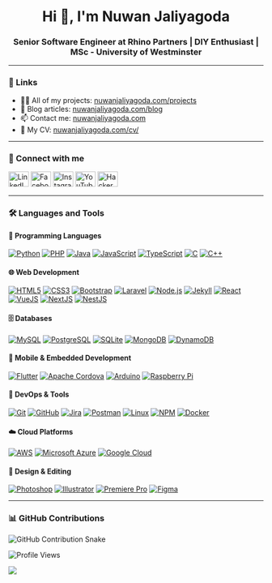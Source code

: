 <h1 align="center">Hi 👋, I'm Nuwan Jaliyagoda</h1>
<h3 align="center">Senior Software Engineer at Rhino Partners | DIY Enthusiast | MSc - University of Westminster</h3>

---

### 🔗 Links

- 👨‍💻 All of my projects: [nuwanjaliyagoda.com/projects](https://nuwanjaliyagoda.com/projects)
- 📝 Blog articles: [nuwanjaliyagoda.com/blog](https://nuwanjaliyagoda.com/blog)
- 📫 Contact me: [nuwanjaliyagoda.com](https://nuwanjaliyagoda.com)
- 📄 My CV: [nuwanjaliyagoda.com/cv/](https://nuwanjaliyagoda.com/cv/)

---

### 🤝 Connect with me

<p align="left">
    <a href="https://linkedin.com/in/nuwan-jaliyagoda" target="blank"><img src="https://cdn.jsdelivr.net/gh/devicons/devicon@latest/icons/linkedin/linkedin-original.svg" alt="LinkedIn" height="30" width="40" /></a>
    <a href="https://fb.com/nuwan.jaliyagoda" target="blank"><img src="https://cdn.jsdelivr.net/gh/devicons/devicon@latest/icons/facebook/facebook-original.svg" alt="Facebook" height="30" width="40" /></a>
    <a href="https://instagram.com/nuwanjaliyagoda" target="blank"><img src="https://raw.githubusercontent.com/rahuldkjain/github-profile-readme-generator/master/src/images/icons/Social/instagram.svg" alt="Instagram" height="30" width="40" /></a>
    <a href="https://www.youtube.com/channel/UC1EaR2mO0KTP4RjKe__wgqA" target="blank"><img src="https://raw.githubusercontent.com/rahuldkjain/github-profile-readme-generator/master/src/images/icons/Social/youtube.svg" alt="YouTube" height="30" width="40" /></a>
    <a href="https://www.hackerrank.com/nuwanj" target="blank"><img src="https://raw.githubusercontent.com/rahuldkjain/github-profile-readme-generator/master/src/images/icons/Social/hackerrank.svg" alt="HackerRank" height="30" width="40" /></a>
</p>

---

### 🛠️ Languages and Tools

#### 📌 Programming Languages

[![Python](https://img.shields.io/badge/Python-3776AB?style=flat-square&logo=python&logoColor=white)](https://www.python.org)
[![PHP](https://img.shields.io/badge/PHP-777BB4?style=flat-square&logo=php&logoColor=white)](https://www.php.net)
[![Java](https://img.shields.io/badge/Java-%23ED8B00.svg?logo=openjdk&logoColor=white)](https://www.java.com)
[![JavaScript](https://img.shields.io/badge/JavaScript-F7DF1E?style=flat-square&logo=javascript&logoColor=black)](https://www.javascript.com)
[![TypeScript](https://img.shields.io/badge/TypeScript-3178C6?style=flat-square&logo=typescript&logoColor=white)](https://www.typescriptlang.org)
[![C](https://img.shields.io/badge/C-00599C?logo=c&logoColor=white)](https://en.wikipedia.org/wiki/C_(programming_language))
[![C++](https://img.shields.io/badge/C++-00599C?style=flat-square&logo=cplusplus&logoColor=white)](https://isocpp.org)

#### 🌐 Web Development

[![HTML5](https://img.shields.io/badge/HTML5-E34F26?style=flat-square&logo=html5&logoColor=white)](https://developer.mozilla.org/en-US/docs/Web/HTML)
[![CSS3](https://img.shields.io/badge/CSS3-1572B6?style=flat-square&logo=css3&logoColor=white)](https://developer.mozilla.org/en-US/docs/Web/CSS)
[![Bootstrap](https://img.shields.io/badge/Bootstrap-7952B3?style=flat-square&logo=bootstrap&logoColor=white)](https://getbootstrap.com)
[![Laravel](https://img.shields.io/badge/Laravel-FF2D20?style=flat-square&logo=laravel&logoColor=white)](https://laravel.com)
[![Node.js](https://img.shields.io/badge/Node.js-339933?style=flat-square&logo=node.js&logoColor=white)](https://nodejs.org)
[![Jekyll](https://img.shields.io/badge/Jekyll-C00?logo=jekyll&logoColor=fff)](https://jekyllrb.com)
[![React](https://img.shields.io/badge/React-61DAFB?style=flat-square&logo=react&logoColor=black)](https://reactjs.org)
[![VueJS](https://img.shields.io/badge/Vue.js-4FC08D?style=flat-square&logo=vue.js&logoColor=white)](https://vuejs.org)
[![NextJS](https://img.shields.io/badge/Next.js-000000?style=flat-square&logo=next.js&logoColor=white)](https://nextjs.org)
[![NestJS](https://img.shields.io/badge/NestJS-E0234E?style=flat-square&logo=nestjs&logoColor=white)](https://nestjs.com)

#### 🗄️ Databases

[![MySQL](https://img.shields.io/badge/MySQL-4479A1?style=flat-square&logo=mysql&logoColor=white)](https://www.mysql.com)
[![PostgreSQL](https://img.shields.io/badge/PostgreSQL-336791?style=flat-square&logo=postgresql&logoColor=white)](https://www.postgresql.org)
[![SQLite](https://img.shields.io/badge/SQLite-07405E?style=flat-square&logo=sqlite&logoColor=white)](https://www.sqlite.org)
[![MongoDB](https://img.shields.io/badge/MongoDB-47A248?style=flat-square&logo=mongodb&logoColor=white)](https://www.mongodb.com)
[![DynamoDB](https://img.shields.io/badge/DynamoDB-FF9900?style=flat-square&logo=amazon-dynamodb&logoColor=white)](https://aws.amazon.com/dynamodb/)

#### 📱 Mobile & Embedded Development

[![Flutter](https://img.shields.io/badge/Flutter-02569B?style=flat-square&logo=flutter&logoColor=white)](https://flutter.dev)
[![Apache Cordova](https://img.shields.io/badge/Apache%20Cordova-46494A?style=flat-square&logo=cordova&logoColor=white)](https://cordova.apache.org)
[![Arduino](https://img.shields.io/badge/Arduino-00979D?style=flat-square&logo=arduino&logoColor=white)](https://www.arduino.cc)
[![Raspberry Pi](https://img.shields.io/badge/Raspberry%20Pi-C51A4A?style=flat-square&logo=raspberrypi&logoColor=white)](https://www.raspberrypi.org)

#### 🔧 DevOps & Tools

[![Git](https://img.shields.io/badge/Git-F05032?style=flat-square&logo=git&logoColor=white)](https://git-scm.com)
[![GitHub](https://img.shields.io/badge/GitHub-181717?style=flat-square&logo=github&logoColor=white)](https://github.com)
[![Jira](https://img.shields.io/badge/Jira-0052CC?style=flat-square&logo=jira&logoColor=white)](https://www.atlassian.com/software/jira)
[![Postman](https://img.shields.io/badge/Postman-FF6C37?style=flat-square&logo=postman&logoColor=white)](https://www.postman.com)
[![Linux](https://img.shields.io/badge/Linux-FCC624?style=flat-square&logo=linux&logoColor=white)](https://www.linux.org)
[![NPM](https://img.shields.io/badge/NPM-CB3837?style=flat-square&logo=npm&logoColor=white)](https://www.npmjs.com)
[![Docker](https://img.shields.io/badge/Docker-2496ED?style=flat-square&logo=docker&logoColor=white)](https://www.docker.com)

#### ☁️ Cloud Platforms

[![AWS](https://img.shields.io/badge/AWS-%23FF9900.svg?logo=amazon-web-services&logoColor=white)](https://aws.amazon.com)
[![Microsoft Azure](https://custom-icon-badges.demolab.com/badge/Microsoft%20Azure-0089D6?logo=msazure&logoColor=white)](https://azure.microsoft.com)
[![Google Cloud](https://img.shields.io/badge/Google%20Cloud-%234285F4.svg?logo=google-cloud&logoColor=white)](https://cloud.google.com)

#### 🎨 Design & Editing

[![Photoshop](https://img.shields.io/badge/Photoshop-31A8FF?style=flat-square&logo=adobe-photoshop&logoColor=white)](https://www.adobe.com/products/photoshop.html)
[![Illustrator](https://img.shields.io/badge/Illustrator-FF9A00?style=flat-square&logo=adobe-illustrator&logoColor=white)](https://www.adobe.com/products/illustrator.html)
[![Premiere Pro](https://img.shields.io/badge/Premiere%20Pro-9999FF?style=flat-square&logo=adobe-premiere-pro&logoColor=white)](https://www.adobe.com/products/premiere.html)
[![Figma](https://img.shields.io/badge/Figma-F24E1E?style=flat-square&logo=figma&logoColor=white)](https://www.figma.com)


---

### 📊 GitHub Contributions

<picture>
  <source media="(prefers-color-scheme: dark)" srcset="https://nuwanj.github.io/NuwanJ/dist/github-contribution-grid-snake-dark.svg" />
  <source media="(prefers-color-scheme: light)" srcset="https://nuwanj.github.io/NuwanJ//dist/github-contribution-grid-snake.svg" />
  <img alt="GitHub Contribution Snake" src="github-snake.svg" />
</picture>

<!-- <p>
    <img align="center"
        src="https://github-readme-stats.vercel.app/api/top-langs?username=nuwanj&show_icons=true&locale=en&layout=compact"
        alt="nuwanj" />
</p> -->

<p align="left">
    <img src="https://komarev.com/ghpvc/?username=nuwanj&label=Profile%20Views&color=blue&style=flat-square" alt="Profile Views" />
</p>

![](https://hit.yhype.me/github/profile?user_id=11540782)

